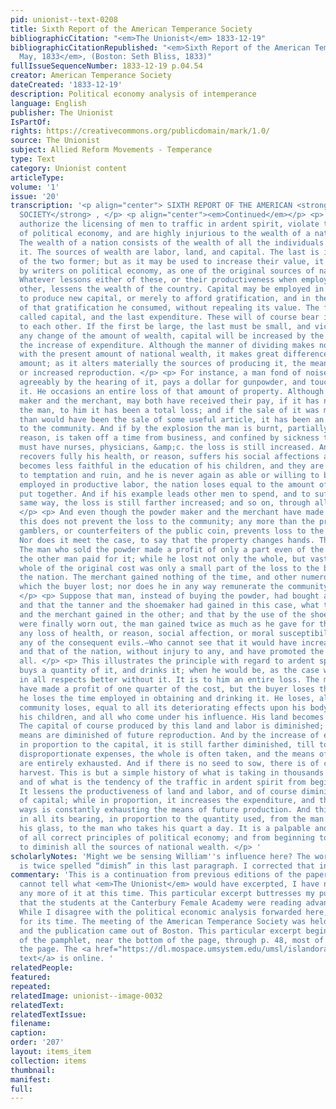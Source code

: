 ```yaml
---
pid: unionist--text-0208
title: Sixth Report of the American Temperance Society
bibliographicCitation: "<em>The Unionist</em> 1833-12-19"
bibliographicCitationRepublished: "<em>Sixth Report of the American Temperance Society,
  May, 1833</em>, (Boston: Seth Bliss, 1833)"
fullIssueSequenceNumber: 1833-12-19 p.04.54
creator: American Temperance Society
dateCreated: '1833-12-19'
description: Political economy analysis of intemperance
language: English
publisher: The Unionist
IsPartOf: 
rights: https://creativecommons.org/publicdomain/mark/1.0/
source: The Unionist
subject: Allied Reform Movements - Temperance
type: Text
category: Unionist content
articleType: 
volume: '1'
issue: '20'
transcription: '<p align="center"> SIXTH REPORT OF THE AMERICAN <strong>TEMPERANCE
  SOCIETY</strong> , </p> <p align="center"><em>Continued</em></p> <p> IV. Laws which
  authorize the licensing of men to traffic in ardent spirit, violate the first principles
  of political economy, and are highly injurious to the wealth of a nation. </p> <p>
  The wealth of a nation consists of the wealth of all the individuals that compose
  it. The sources of wealth are labor, land, and capital. The last is indeed the product
  of the two former; but as it may be used to increase their value, it is considered
  by writers on political economy, as one of the original sources of national wealth.
  Whatever lessons either of these, or their productiveness when employed upon each
  other, lessens the wealth of the country. Capital may be employed in two ways; either
  to produce new capital, or merely to afford gratification, and in the production
  of that gratification he consumed, without repealing its value. The first may be
  called capital, and the last expenditure. These will of course bear inverse proportions
  to each other. If the first be large, the last must be small, and vice versa. Without
  any change of the amount of wealth, capital will be increased by the lessened by
  the increase of expenditure. Although the manner of dividing makes no difference
  with the present amount of national wealth, it makes great difference with the future
  amount; as it alters materially the sources of producing it, the means of an equal,
  or increased reproduction. </p> <p> For instance, a man fond of noise and excited
  agreeably by the hearing of it, pays a dollar for gunpowder, and touches fire to
  it. He occasions an entire loss of that amount of property. Although the powder
  maker and the merchant, may both have received their pay, if it has not benefitted
  the man, to him it has been a total loss; and if the sale of it was more profitable
  than would have been the sale of some useful article, it has been an entire loss
  to the community. And if by the explosion the man is burnt, partially loses his
  reason, is taken off a time from business, and confined by sickness to his bed,
  must have nurses, physicians, &amp;c. the loss is still increased. And if he never
  recovers fully his health, or reason, suffers his social affections and moral sensibility,
  becomes less faithful in the education of his children, and they are more exposed
  to temptation and ruin, and he is never again as able or willing to be habitually
  employed in productive labor, the nation loses equal to the amount of all these
  put together. And if his example leads other men to spend, and to suffer in the
  same way, the loss is still farther increased; and so on, through all its effects.
  </p> <p> And even though the powder maker and the merchant have made enormous profit,
  this does not prevent the loss to the community; any more than the profit of lottery
  gamblers, or counterfeiters of the public coin, prevents loss to the community.
  Nor does it meet the case, to say that the property changes hands. This is not true.
  The man who sold the powder made a profit of only a part even of the money which
  the other man paid for it; while he lost not only the whole, but vastly more. The
  whole of the original cost was only a small part of the loss to the buyer, and for
  the nation. The merchant gained nothing of the time, and other numerous expenses,
  which the buyer lost; nor does he in any way remunerate the community for that loss.
  </p> <p> Suppose that man, instead of buying the powder, had bought a pair of shoes;
  and that the tanner and the shoemaker had gained in this case, what the powder-maker
  and the merchant gained in the other; and that by the use of the shoes, though they
  were finally worn out, the man gained twice as much as he gave for them; without
  any loss of health, or reason, social affection, or moral susceptibility; and without
  any of the consequent evils.—Who cannot see that it would have increased his wealth,
  and that of the nation, without injury to any, and have promoted the benefit of
  all. </p> <p> This illustrates the principle with regard to ardent spirit. A man
  buys a quantity of it, and drinks it; when he would be, as the case with every man,
  in all respects better without it. It is to him an entire loss. The merchant may
  have made a profit of one quarter of the cost, but the buyer loses the whole; and
  he loses the time employed in obtaining and drinking it. He loses, also, and the
  community loses, equal to all its deteriorating effects upon his body and mind,
  his children, and all who come under his influence. His land becomes less productive.
  The capital of course produced by this land and labor is diminished; and thus the
  means are diminished of future reproduction. And by the increase of expenditure
  in proportion to the capital, it is still farther diminished, till to meet the increasingly
  disproportionate expenses, the whole is often taken, and the means of future reproduction
  are entirely exhausted. And if there is no seed to sow, there is of course no future
  harvest. This is but a simple history of what is taking in thousands of cases continually;
  and of what is the tendency of the traffic in ardent spirit from beginning to end.
  It lessens the productiveness of land and labor, and of course diminishes the amount
  of capital; while in proportion, it increases the expenditure, and thus in both
  ways is constantly exhausting the means of future production. And this is its tendency,
  in all its bearing, in proportion to the quantity used, from the man who takes only
  his glass, to the man who takes his quart a day. It is a palpable and gross violation
  of all correct principles of political economy; and from beginning to end, tends
  to diminish all the sources of national wealth. </p> '
scholarlyNotes: 'Might we be sensing William''s influence here? The word “diminish”
  is twice spelled “dimish” in this last paragraph. I corrected that in this transcription. '
commentary: 'This is a continuation from previous editions of the paper. Because I
  cannot tell what <em>The Unionist</em> would have excerpted, I have not included
  any more of it at this time. This particular excerpt buttresses my published contention
  that the students at the Canterbury Female Academy were reading advanced philosophy.
  While I disagree with the political economic analysis forwarded here, it is sophisticated
  for its time. The meeting of the American Temperance Society was held in May 1833,
  and the publication came out of Boston. This particular excerpt begins on p. 46
  of the pamphlet, near the bottom of the page, through p. 48, most of the way down
  the page. The <a href="https://dl.mospace.umsystem.edu/umsl/islandora/object/umsl%3A202880#page/1/mode/2up">full
  text</a> is online. '
relatedPeople: 
featured: 
repeated: 
relatedImage: unionist--image-0032
relatedText: 
relatedTextIssue: 
filename: 
caption: 
order: '207'
layout: items_item
collection: items
thumbnail: 
manifest: 
full: 
---
```

